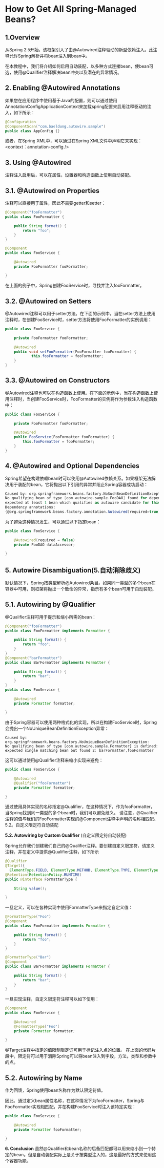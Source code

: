 # How to Get All Spring-Managed Beans?


##  **1.Overview**

从Spring 2.5开始，该框架引入了由@Autowired注释驱动的新型依赖注入。此注释允许Spring解析并将bean注入到bean中。

在本教程中，我们将介绍如何启用自动装配，以多种方式连接bean，使bean可选，使用@Qualifier注释解决bean冲突以及潜在的异常情况。

## **2. Enabling @Autowired Annotations**

如果您在应用程序中使用基于Java的配置，则可以通过使用AnnotationConfigApplicationContext来加载spring配置来启用注释驱动的注入，如下所示：

``` java
@Configuration
@ComponentScan("com.baeldung.autowire.sample")
public class AppConfig {}
```
或者，在Spring XML中，可以通过在Spring XML文件中声明它来实现：<context：annotation-config />

## **3. Using @Autowired**

注释注入启用后，可以在属性，设置器和构造函数上使用自动装配。


## **3.1. @Autowired on Properties**

注释可以直接用于属性，因此不需要getter和setter：

``` java
@Component("fooFormatter")
public class FooFormatter {
 
    public String format() {
        return "foo";
    }
}
```


``` java
@Component
public class FooService {
     
    @Autowired
    private FooFormatter fooFormatter;
 
}
```
在上面的例子中，Spring创建FooService时，寻找并注入fooFormatter。

## **3.2. @Autowired on Setters**

@Autowired注释可以用于setter方法。在下面的示例中，当在setter方法上使用注释时，在创建FooService时，setter方法将使用FooFormatter的实例调用：

``` java
public class FooService {
 
    private FooFormatter fooFormatter;
 
    @Autowired
    public void setFooFormatter(FooFormatter fooFormatter) {
            this.fooFormatter = fooFormatter;
    }
}
```
## **3.3. @Autowired on Constructors**

@Autowired注释也可以在构造函数上使用。在下面的示例中，当在构造函数上使用注释时，当创建FooService时，FooFormatter的实例将作为参数注入构造函数中：


``` java
public class FooService {
 
    private FooFormatter fooFormatter;
 
    @Autowired
    public FooService(FooFormatter fooFormatter) {
        this.fooFormatter = fooFormatter;
    }
}
```
## **4. @Autowired and Optional Dependencies**

Spring希望在构建依赖bean时可以使用@Autowired依赖关系。如果框架无法解决用于装配的bean，它将抛出以下引用的异常并阻止Spring容器成功启动：

``` groovy
Caused by: org.springframework.beans.factory.NoSuchBeanDefinitionException: 
No qualifying bean of type [com.autowire.sample.FooDAO] found for dependency: 
expected at least 1 bean which qualifies as autowire candidate for this dependency. 
Dependency annotations: 
{@org.springframework.beans.factory.annotation.Autowired(required=true)}
```

为了避免这种情况发生，可以通过以下指定bean：

``` java
public class FooService {
 
    @Autowired(required = false)
    private FooDAO dataAccessor; 
     
}
```

## **5. Autowire Disambiguation**(5.自动消除歧义)

默认情况下，Spring按类型解析@Autowired条目。如果同一类型的多个bean在容器中可用，则框架将抛出​​一个致命的异常，指示有多个bean可用于自动装配。

## **5.1. Autowiring by @Qualifier**

@Qualifier注释可用于提示和缩小所需的bean：

``` java
@Component("fooFormatter")
public class FooFormatter implements Formatter {
 
    public String format() {
        return "foo";
    }
}
@Component("barFormatter")
public class BarFormatter implements Formatter {
 
    public String format() {
        return "bar";
    }
}
public class FooService {
     
    @Autowired
    private Formatter formatter;
 
}
```

由于Spring容器可以使用两种格式化的实现，所以在构建FooService时，Spring会抛出一个NoUniqueBeanDefinitionException异常：


``` stylus
Caused by: org.springframework.beans.factory.NoUniqueBeanDefinitionException: 
No qualifying bean of type [com.autowire.sample.Formatter] is defined: 
expected single matching bean but found 2: barFormatter,fooFormatter
```


这可以通过使用@Qualifier注释来缩小实现来避免：

``` java
public class FooService {
     
    @Autowired
    @Qualifier("fooFormatter")
    private Formatter formatter;
 
}
```


通过使用具体实现的名称指定@Qualifier，在这种情况下，作为fooFormatter，当Spring找到同一类型的多个bean时，我们可以避免歧义。
请注意，@Qualifier注释的值与我们的FooFormatter实现的@Component注释中声明的名称相匹配。 5.2。自定义限定符自动装配

**5.2. Autowiring by Custom Qualifier** (自定义限定符自动装配)

Spring允许我们创建我们自己的@Qualifier注释。要创建自定义限定符，请定义注释，并在定义中提供@Qualifier注释，如下所示

``` java
@Qualifier
@Target({
  ElementType.FIELD, ElementType.METHOD, ElementType.TYPE, ElementType.PARAMETER})
@Retention(RetentionPolicy.RUNTIME)
public @interface FormatterType {
     
    String value();
 
}
```




一旦定义，可以在各种实现中使用FormatterType来指定自定义值：


``` java
@FormatterType("Foo")
@Component
public class FooFormatter implements Formatter {
 
    public String format() {
        return "foo";
    }
}
```


``` java
@FormatterType("Bar")
@Component
public class BarFormatter implements Formatter {
 
    public String format() {
        return "bar";
    }
}
```
一旦实现注释，自定义限定符注释可以如下使用：


``` java
@Component
public class FooService {
     
    @Autowired
    @FormatterType("Foo")
    private Formatter formatter;
     
}
```
@Target注释中指定的值限制限定词可用于标记注入点的位置。 在上面的代码片段中，限定符可以用于消除Spring可以将bean注入到字段，方法，类型和参数中的点。

## **5.2. Autowiring by Name**

作为回馈，Spring使用bean名称作为默认限定符值。

因此，通过定义bean属性名称，在这种情况下为fooFormatter，Spring与FooFormatter实现相匹配，并在构建FooService时注入该特定实现：

``` java
public class FooService {
     
    @Autowired
    private Formatter fooFormatter;
     
}
```
**6. Conclusion**
虽然@Qualifier和bean名称的后备匹配都可以用来缩小到一个特定的bean，但是自动装配实际上是关于按类型注入的，这是最好的方式来使用这个容器功能。